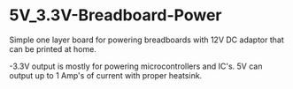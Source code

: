 # 5V_3.3V-Breadboard-Power

Simple one layer board for powering breadboards with 12V DC adaptor that can be printed at home.

-3.3V output is mostly for powering microcontrollers and IC's. 5V can output up to 1 Amp's of current with proper heatsink.
